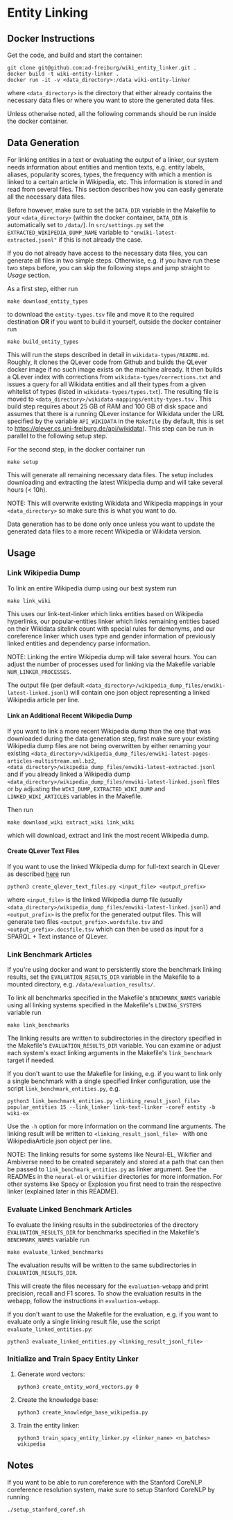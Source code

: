 # Entity Linking

## Docker Instructions
Get the code, and build and start the container:

    git clone git@github.com:ad-freiburg/wiki_entity_linker.git .
    docker build -t wiki-entity-linker .
    docker run -it -v <data_directory>:/data wiki-entity-linker

where `<data_directory>` is the directory that either already contains the necessary data files
or where you want to store the generated data files.

Unless otherwise noted, all the following commands should be run inside the docker container.

## Data Generation
For linking entities in a text or evaluating the output of a linker, our system needs information about entities and mention texts,
e.g. entity labels, aliases, popularity scores, types, the frequency with which a mention is linked to a certain article in Wikipedia, etc.
This information is stored in and read from several files.
This section describes how you can easily generate all the necessary data files.

Before however, make sure to set the `DATA_DIR` variable in the Makefile to your `<data_directory>`
(within the docker container, `DATA_DIR` is automatically set to `/data/`).
In `src/settings.py` set the `EXTRACTED_WIKIPEDIA_DUMP_NAME` variable to `"enwiki-latest-extracted.jsonl"`
if this is not already the case.

If you do not already have access to the necessary data files, you can generate all files in two simple steps.
Otherwise, e.g. if you have run these two steps before, you can skip the following steps and jump straight to *Usage* section.

As a first step, either run

    make download_entity_types

to download the `entity-types.tsv` file and move it to the required destination
**OR** if you want to build it yourself, outside the docker container run

    make build_entity_types

This will run the steps described in detail in `wikidata-types/README.md`.
Roughly, it clones the QLever code from Github and builds the QLever docker image if no such image exists on the machine already.
It then builds a QLever index with corrections from `wikidata-types/corrections.txt`
and issues a query for all Wikidata entities and all their types from a given whitelist of types (listed in `wikidata-types/types.txt`).
The resulting file is moved to `<data_directory>/wikidata-mappings/entity-types.tsv` .
This build step requires about 25 GB of RAM and 100 GB of disk space and assumes that there is a
running QLever instance for Wikidata under the URL specified by the variable `API_WIKIDATA` in the `Makefile`
(by default, this is set to https://qlever.cs.uni-freiburg.de/api/wikidata).
This step can be run in parallel to the following setup step.

For the second step, in the docker container run

    make setup
    
This will generate all remaining necessary data files.
The setup includes downloading and extracting the latest Wikipedia dump and will take several hours (< 10h).

NOTE: This will overwrite existing Wikidata and Wikipedia mappings in your `<data_directory>` so make sure this is
what you want to do.

Data generation has to be done only once unless you want to update the generated data files to a more recent Wikipedia
or Wikidata version.

## Usage

### Link Wikipedia Dump
To link an entire Wikipedia dump using our best system run
    
    make link_wiki
    
This uses our link-text-linker which links entities based on Wikipedia hyperlinks,
our popular-entities linker which links remaining entities based on their Wikidata sitelink count with special rules for demonyms,
and our coreference linker which uses type and gender information of previously linked entities and dependency parse information.

NOTE: Linking the entire Wikipedia dump will take several hours.
You can adjust the number of processes used for linking via the Makefile variable `NUM_LINKER_PROCESSES`.

The output file (per default `<data_directory>/wikipedia_dump_files/enwiki-latest-linked.jsonl`)
will contain one json object representing a linked Wikipedia article per line.

#### Link an Additional Recent Wikipedia Dump
If you want to link a more recent Wikipedia dump than the one that was downloaded during the data generation step,
first make sure your existing Wikipedia dump files are not being overwritten by either renaming your existing
`<data_directory>/wikipedia_dump_files/enwiki-latest-pages-articles-multistream.xml.bz2`,
`<data_directory>/wikipedia_dump_files/enwiki-latest-extracted.jsonl`
and if you already linked a Wikipedia dump
`<data_directory>/wikipedia_dump_files/enwiki-latest-linked.jsonl`
files or by adjusting the `WIKI_DUMP`, `EXTRACTED_WIKI_DUMP` and `LINKED_WIKI_ARTICLES` variables in the Makefile.

Then run

    make download_wiki extract_wiki link_wiki

which will download, extract and link the most recent Wikipedia dump.

#### Create QLever Text Files
If you want to use the linked Wikipedia dump for full-text search in QLever as described
[here](https://github.com/ad-freiburg/qlever/blob/master/docs/sparql_plus_text.md) run

    python3 create_qlever_text_files.py <input_file> <output_prefix>

where `<input_file>` is the linked Wikipedia dump file
(usually `<data_directory>/wikipedia_dump_files/enwiki-latest-linked.jsonl`)
and `<output_prefix>` is the prefix for the generated output files.
This will generate two files `<output_prefix>.wordsfile.tsv` and `<output_prefix>.docsfile.tsv`
which can then be used as input for a SPARQL + Text instance of QLever.

### Link Benchmark Articles
If you're using docker and want to persistently store the benchmark linking results,
set the `EVALUATION_RESULTS_DIR` variable in the Makefile to a mounted directory, e.g. `/data/evaluation_results/`.

To link all benchmarks specified in the Makefile's `BENCHMARK_NAMES` variable
using all linking systems specified in the Makefile's `LINKING_SYSTEMS` variable run

    make link_benchmarks

The linking results are written to subdirectories in the directory specified in the Makefile's `EVALUATION_RESULTS_DIR` variable.
You can examine or adjust each system's exact linking arguments in the Makefile's `link_benchmark` target if needed.

If you don't want to use the Makefile for linking, e.g. if you want to link only a single benchmark with a
single specified linker configuration, use the script `link_benchmark_entities.py`, e.g.

    python3 link_benchmark_entities.py <linking_result_jsonl_file> popular_entities 15 --link_linker link-text-linker -coref entity -b wiki-ex

Use the `-h` option for more information on the command line arguments.
The linking result will be written to `<linking_result_jsonl_file> ` with one WikipediaArticle json object per line.

NOTE: The linking results for some systems like Neural-EL, Wikifier and Ambiverse need to be created separately
and stored at a path that can then be passed to `link_benchmark_entities.py` as linker argument.
See the READMEs in the `neural-el` or `wikifier` directories for more information.
For other systems like Spacy or Explosion you first need to train the respective linker (explained later in this README).


### Evaluate Linked Benchmark Articles

To evaluate the linking results in the subdirectories of the directory `EVALUATION_RESULTS_DIR`
for benchmarks specified in the Makefile's `BENCHMARK_NAMES` variable run

    make evaluate_linked_benchmarks

The evaluation results will be written to the same subdirectories in `EVALUATION_RESULTS_DIR`. 

This will create the files necessary for the `evaluation-webapp` and print precision, recall and F1 scores.
To show the evaluation results in the webapp, follow the instructions in `evaluation-webapp`.

If you don't want to use the Makefile for the evaluation, e.g. if you want to evaluate only a single linking result file,
use the script `evaluate_linked_entities.py`:

    python3 evaluate_linked_entities.py <linking_result_jsonl_file>


### Initialize and Train Spacy Entity Linker

1. Generate word vectors:

       python3 create_entity_word_vectors.py 0
2. Create the knowledge base:

       python3 create_knowledge_base_wikipedia.py
3. Train the entity linker:

       python3 train_spacy_entity_linker.py <linker_name> <n_batches> wikipedia

## Notes

If you want to be able to run coreference with the Stanford CoreNLP coreference resolution system, make sure to setup Stanford CoreNLP by running

    ./setup_stanford_coref.sh
